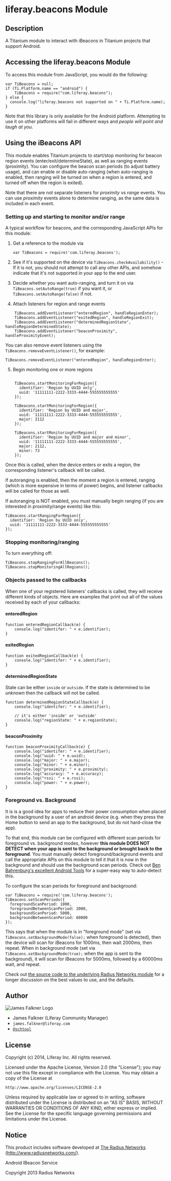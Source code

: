 # liferay.beacons Module

## Description

A Titanium module to interact with iBeacons in Titanium projects that support Android.

## Accessing the liferay.beacons Module

To access this module from JavaScript, you would do the following:

	var TiBeacons = null;
	if (Ti.Platform.name == "android") {
		TiBeacons = require("com.liferay.beacons");
	} else {
	  console.log("liferay.beacons not supported on " + Ti.Platform.name);
	}

Note that this library is only available for the Android platform. Attempting to use it on other platforms
will fail in different ways and *people will point and laugh at you*.

## Using the iBeacons API

This module enables Titanium projects to start/stop monitoring for beacon region events (enter/exit/determineState),
as well as ranging events (proximity). You can configure the beacon scan periods (to adjust battery usage),
and can enable or disable auto-ranging (when auto-ranging is enabled, then ranging will be turned on when a
region is entered, and turned off when the region is exited).

Note that there are not separate listeners for *proximity* vs *range* events. You can use *proximity* events alone to determine ranging, as the same data is included in each event.

### Setting up and starting to monitor and/or range

A typical workflow for beacons, and the corresponding JavaScript APIs for this module:

1. Get a reference to the module via

	`var TiBeacons = require('com.liferay.beacons');`

2. See if it's supported on the device via `TiBeacons.checkAvailability()` - If it is not, you should not attempt to call any other APIs, and somehow indicate that it's not supported in your app to the end user.

3. Decide whether you want auto-ranging, and turn it on via `TiBeacons.setAutoRange(true)` if you want it, or `TiBeacons.setAutoRange(false)` if not.

4. Attach listeners for region and range events

```
	TiBeacons.addEventListener("enteredRegion", handleRegionEnter);
	TiBeacons.addEventListener("exitedRegion", handleRegionExit);
	TiBeacons.addEventListener("determinedRegionState", handleRegionDeterminedState);
	TiBeacons.addEventListener("beaconProximity", handleProximityEvent);
```

You can also remove event listeners using the `TiBeacons.removeEventListener()`, for example:

    TiBeacons.removeEventListener("enteredRegion", handleRegionEnter);

5. Begin monitoring one or more regions

```

	TiBeacons.startMonitoringForRegion({
	  identifier: 'Region by UUID only',
	  uuid: '11111111-2222-3333-4444-555555555555'
	});
	
	TiBeacons.startMonitoringForRegion({
	  identifier: 'Region by UUID and major',
	  uuid: '11111111-2222-3333-4444-555555555555',
	  major: 2112
	});
	
	TiBeacons.startMonitoringForRegion({
	  identifier: 'Region by UUID and major and minor',
	  uuid: '11111111-2222-3333-4444-555555555555',
	  major: 2112,
	  minor: 73
	});

```

Once this is called, when the device enters or exits a region, the corresponding listener's callback will be called.

If autoranging is enabled, then the moment a region is entered, ranging (which is more expensive in terms of power) begins, and listener callbacks will be called for those as well.

If autoranging is NOT enabled, you must manually begin ranging (if you are interested in proximity/range events) like this:

	TiBeacons.startRangingForRegion({
	  identifier: 'Region by UUID only',
	  uuid: '11111111-2222-3333-4444-555555555555'
	});

### Stopping monitoring/ranging

To turn everything off:

    TiBeacons.stopRangingForAllBeacons();
    TiBeacons.stopMonitoringAllRegions();
    
### Objects passed to the callbacks

When one of your registered listeners' callbacks is called, they will receive different kinds of objects. Here are examples that print out all of the values received by each of your callbacks:

#### enteredRegion

	function enteredRegionCallback(e) {
		console.log("identifer: " + e.identifier);
	}

#### exitedRegion

	function exitedRegionCallback(e) {
		console.log("identifer: " + e.identifier);
	}

#### determinedRegionState

State can be either `inside` or `outside`. If the state is determined to be *unknown* then the callback will not be called.

	function determinedRegionStateCallback(e) {
		console.log("identifer: " + e.identifier);
		
		// it's either 'inside' or 'outside'
		console.log("regionState: " + e.regionState);
	}

#### beaconProximity

	function beaconProximityCallback(e) {
		console.log("identifer: " + e.identifier);
		console.log("uuid: " + e.uuid);
		console.log("major: " + e.major);
		console.log("minor: " + e.minor);
		console.log("proximity: " + e.proximity);
		console.log("accuracy: " + e.accuracy);
		console.log("rssi: " + e.rssi);
		console.log("power: " + e.power);
	}

### Foreground vs. Background

It is is a good idea for apps to reduce their power consumption when placed in the background by
a user of an android device (e.g. when they press the Home button to send an app to the background, but
do not hard-close the app).

To that end, this module can be configured with different scan periods for foreground vs. background modes,
however **this module DOES NOT DETECT when your app is sent to the background or brought back to the foreground**.
You must manually detect foreground/background events and call the appropriate APIs on this module to tell it
that it is now in the background and should use the background scan periods. Check out [Ben Bahrenburg's excellent
Android Tools](https://github.com/benbahrenburg/benCoding.Android.Tools) for a super-easy way to auto-detect this.

To configure the scan periods for foreground and background:

	var TiBeacons = require('com.liferay.beacons');
	TiBeacons.setScanPeriods({
	  foregroundScanPeriod: 1000,
	  foregroundBetweenScanPeriod: 2000,
	  backgroundScanPeriod: 5000,
	  backgroundBetweenScanPeriod: 60000
	});

This says that when the module is in "foreground mode" (set via `TiBeacons.setBackgroundMode(false);` when foreground
is detected), then the device will scan for iBeacons for 1000ms, then wait 2000ms, then repeat. When in background mode (set via
`TiBeacons.setBackgroundMode(true);` when the app is sent to the background), it will scan for iBeacons for 5000ms,
followed by a 60000ms wait, and repeat.

Check out [the source code to the underlying Radius Networks module](rvice/blob/master/src/main/java/com/radiusnetworks/ibeacon/service/IBeaconService.java) for a longer discussion on the best values to use,
and the defaults.

## Author

![James Falkner Logo](https://cdn.lfrs.sl/www.liferay.com/image/user_male_portrait?img_id=6182018&t=1402762276765)

* James Falkner (Liferay Community Manager)
* `james.falkner@liferay.com`
* [`@schtool`](http://twitter.com/schtool)

## License

Copyright (c) 2014, Liferay Inc. All rights reserved.

Licensed under the Apache License, Version 2.0 (the "License");
you may not use this file except in compliance with the License.
You may obtain a copy of the License at

    http://www.apache.org/licenses/LICENSE-2.0

Unless required by applicable law or agreed to in writing, software
distributed under the License is distributed on an "AS IS" BASIS,
WITHOUT WARRANTIES OR CONDITIONS OF ANY KIND, either express or implied.
See the License for the specific language governing permissions and
limitations under the License.

## Notice

This product includes software developed at
[The Radius Networks](http://www.radiusnetworks.com/) (http://www.radiusnetworks.com/).

Android IBeacon Service

Copyright 2013 Radius Networks
